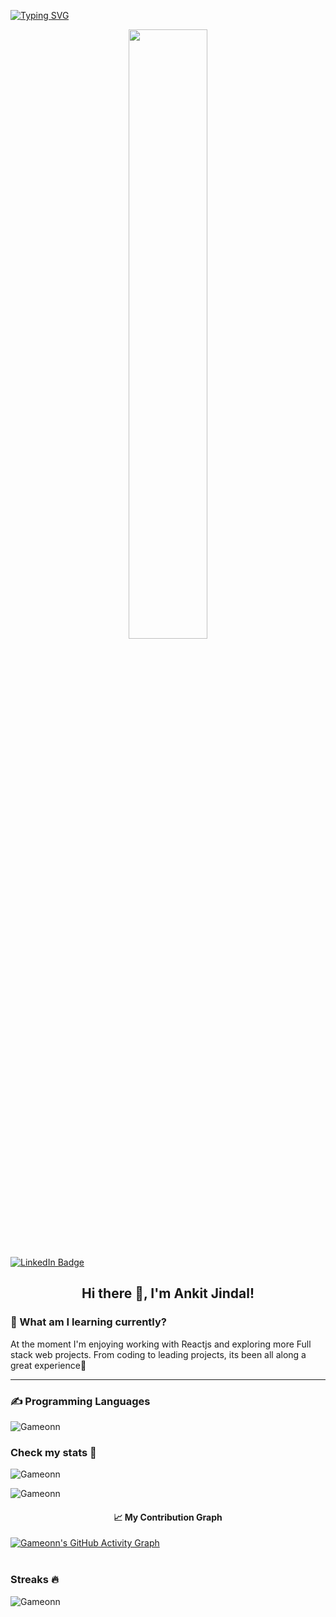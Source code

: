 [![Typing SVG](https://readme-typing-svg.herokuapp.com?multiline=true&width=500&lines=Full-Stack+Web+Developer.....++++++++++)](https://git.io/typing-svg)
<p align="center">
  <img width="50%" src="https://user-images.githubusercontent.com/6601996/179924271-4afa4c49-b238-438e-bbf6-46d46e855ab6.png" />
</p>
<p align="center">
  
  <a href="https://www.linkedin.com/in/ankit-jindal-693b453b/"><img src="https://img.shields.io/badge/LinkedIn-blue?style=for-the-badge&logo=linkedin&logoColor=white" alt="LinkedIn Badge"></a>
</p>
<h2 align="center">Hi there 👋, I'm Ankit Jindal! </h2> 

<h3>🎨 What am I learning currently?</h3>
<p>At the moment I'm enjoying working with Reactjs and exploring more Full stack web projects. From coding to leading projects, its been all along a great experience🚀</p>
<hr />
<h3> ✍ Programming Languages</h3>
<div> <img src="https://github-readme-stats.vercel.app/api/top-langs?username=gameonn&show_icons=true&locale=en&langs_count=10&layout=compact" alt="Gameonn" ></div>

<h3 align="left">Check my stats 👀</h3>
<img  src="https://github-profile-trophy.vercel.app/?username=gameonn&theme=juicyfresh&no-bg=true" alt="Gameonn"><br>
<p align="left"> <img src="https://github-readme-stats.vercel.app/api?username=gameonn&show_icons=true&locale=en" alt="Gameonn" ></p>
<h4 align="center"> 📈 My Contribution Graph </h4>
 <a href="https://github.com/gameonn"><img src="https://activity-graph.herokuapp.com/graph?username=gameonn&theme=elegant" alt="Gameonn's GitHub Activity Graph"></a><br/><br/> 
<h3 align="left">Streaks 🔥</h3>
<p align="left"><img src="https://github-readme-streak-stats.herokuapp.com/?user=gameonn&theme=light" alt="Gameonn"></p><br><br>


<!--
**Gameonn/Gameonn** is a ✨ _special_ ✨ repository because its `README.md` (this file) appears on your GitHub profile.

Here are some ideas to get you started:

- 🔭 I’m currently working on ...
- 🌱 I’m currently learning ...
- 👯 I’m looking to collaborate on ...
- 🤔 I’m looking for help with ...
- 💬 Ask me about ...
- 📫 How to reach me: ...
- 😄 Pronouns: ...
- ⚡ Fun fact: ...
-->
